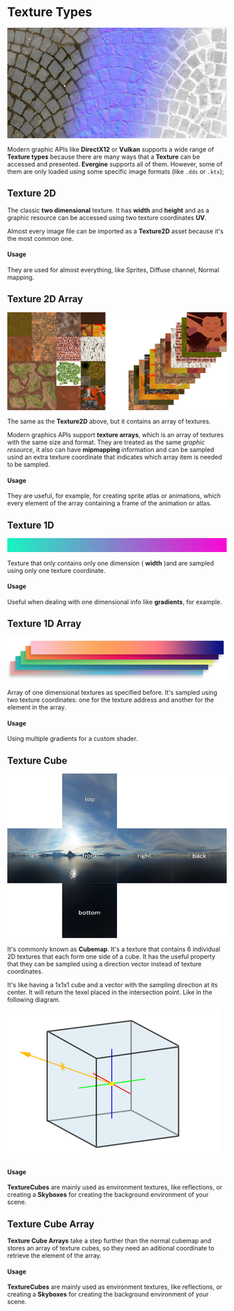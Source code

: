 # Texture Types

![Textures](Images/textures.jpg)

Modern graphic APIs like **DirectX12** or **Vulkan** supports a wide range of **Texture types** because there are many ways that a **Texture** can be accessed and presented. **Evergine** supports all of them. However, some of them are only loaded using some specific image formats (like `.dds` or `.ktx`);

## Texture 2D

The classic **two dimensional** texture. It has **width** and **height** and as a graphic resource can be accessed using two texture coordinates **UV**. 

Almost every image file can be imported as a **Texture2D** asset because it's the most common one.

#### Usage
They are used for almost everything, like Sprites, Diffuse channel, Normal mapping.

## Texture 2D Array

![Texture 2D Array](Images/texture2DArray.png)

The same as the **Texture2D** above, but it contains an array of textures.

Modern graphics APIs support **texture arrays**, which is an array of textures with the same size and format. They are treated as the same _graphic resource_, it also can have **mipmapping** information and can be sampled usind an extra texture coordinate that indicates which array item is needed to be sampled. 

#### Usage
They are useful, for example, for creating sprite atlas or animations, which every element of the array containing a frame of the animation or atlas. 

## Texture 1D

![Texture 1D](Images/texture1D.png)

Texture that only contains only one dimension ( **width** )and are sampled using only one texture coordinate.

#### Usage
Useful when dealing with one dimensional info like **gradients**, for example.


## Texture 1D Array

![Texture 1D Array](Images/texture1DArray.png)

Array of one dimensional textures as specified before. It's sampled using two texture coordinates: one for the texture address and another for the element in the array.

#### Usage
Using multiple gradients for a custom shader.

## Texture Cube
![Texture Cube](Images/textureCube.png)

It's commonly known as **Cubemap**. It's a texture that contains 6 individual 2D textures that each form one side of a cube.  It has the useful property that they can be sampled using a direction vector instead of texture coordinates.

It's like having a 1x1x1 cube and a vector with the sampling direction at its center. It will return the texel placed in the intersection point. Like in the following diagram.

![Sample TextureCube](Images/sampleCubemap.png)

#### Usage
**TextureCubes** are mainly used as environment textures, like reflections, or creating a **Skyboxes** for creating the background environment of your scene.


## Texture Cube Array

**Texture Cube Arrays** take a step further than the normal cubemap and stores an array of texture cubes, so they need an aditional coordinate to retrieve the element of the array.

#### Usage
**TextureCubes** are mainly used as environment textures, like reflections, or creating a **Skyboxes** for creating the background environment of your scene.